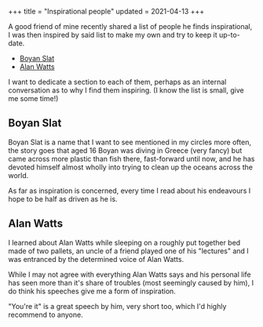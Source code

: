 +++
title = "Inspirational people"
updated = 2021-04-13
+++

A good friend of mine recently shared a list of people he finds inspirational,
I was then inspired by said list to make my own and try to keep it up-to-date.

* [Boyan Slat](#boyan-slat)
* [Alan Watts](#alan-watts)

I want to dedicate a section to each of them, perhaps as an internal conversation
as to why I find them inspiring. (I know the list is small, give me some time!)

## Boyan Slat

Boyan Slat is a name that I want to see mentioned in my circles more often, the
story goes that aged 16 Boyan was diving in Greece (very fancy) but came across
more plastic than fish there, fast-forward until now, and he has devoted himself
almost wholly into trying to clean up the oceans across the world.

As far as inspiration is concerned, every time I read about his endeavours I hope
to be half as driven as he is.

## Alan Watts

I learned about Alan Watts while sleeping on a roughly put together bed made of
two pallets, an uncle of a friend played one of his "lectures" and I was
entranced by the determined voice of Alan Watts.

While I may not agree with everything Alan Watts says and his personal life has
seen more than it's share of troubles (most seemingly caused by him), I do
think his speeches give me a form of inspiration. 

"You're it" is a great speech by him, very short too, which I'd highly
recommend to anyone.



